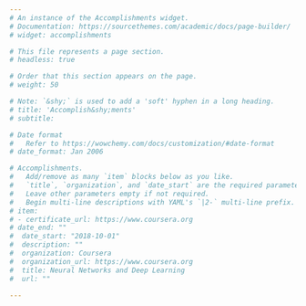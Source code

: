 ```yaml
---
# An instance of the Accomplishments widget.
# Documentation: https://sourcethemes.com/academic/docs/page-builder/
# widget: accomplishments

# This file represents a page section.
# headless: true

# Order that this section appears on the page.
# weight: 50

# Note: `&shy;` is used to add a 'soft' hyphen in a long heading.
# title: 'Accomplish&shy;ments'
# subtitle:

# Date format
#   Refer to https://wowchemy.com/docs/customization/#date-format
# date_format: Jan 2006

# Accomplishments.
#   Add/remove as many `item` blocks below as you like.
#   `title`, `organization`, and `date_start` are the required parameters.
#   Leave other parameters empty if not required.
#   Begin multi-line descriptions with YAML's `|2-` multi-line prefix.
# item:
# - certificate_url: https://www.coursera.org
# date_end: ""
#  date_start: "2018-10-01"
#  description: ""
#  organization: Coursera
#  organization_url: https://www.coursera.org
#  title: Neural Networks and Deep Learning
#  url: ""

---
```

